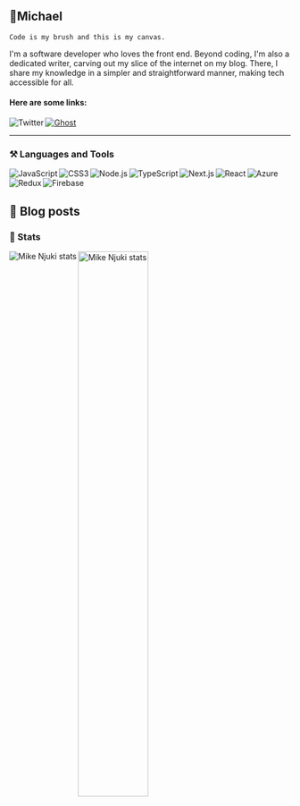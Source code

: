 ## 📎Michael
    Code is my brush and this is my canvas.
I'm a software developer who loves the front end. Beyond coding, I'm also a dedicated writer, carving out my slice of the internet on my blog. There, I share my knowledge in a simpler and straightforward manner, making tech accessible for all.

#### Here are some links:
<a href="https://twitter.com/YourTwitterHandle" target="_blank">
  <img align="left" src="https://img.shields.io/badge/Twitter-%231DA1F2.svg?style=for-the-badge&logo=Twitter&logoColor=white" alt="Twitter">
</a>
<a href="https://blog.mikenjuki.com" target="_blank">
<img src="https://img.shields.io/badge/ghost-000?style=for-the-badge&logo=ghost&logoColor=%23F7DF1E" alt="Ghost">
</a>
<br>

***
 
### ⚒️ Languages and Tools
<img align="left"
src="https://img.shields.io/badge/javascript-%23323330.svg?style=for-the-badge&logo=javascript&logoColor=%23F7DF1E"
alt="JavaScript" />
<img align="left" src="https://img.shields.io/badge/css3-%231572B6.svg?style=for-the-badge&logo=css3&logoColor=white" alt="CSS3" />
<img align="left" src="https://img.shields.io/badge/node.js-6DA55F?style=for-the-badge&logo=node.js&logoColor=white" alt="Node.js">
<img align="left" src="https://img.shields.io/badge/typescript-%23007ACC.svg?style=for-the-badge&logo=typescript&logoColor=white" alt="TypeScript">
<img align="left" align="left" src="https://img.shields.io/badge/Next-black?style=for-the-badge&logo=next.js&logoColor=white" alt="Next.js">
<img align="left" src="https://img.shields.io/badge/react-%2320232a.svg?style=for-the-badge&logo=react&logoColor=%2361DAFB" alt="React">
<img src="https://img.shields.io/badge/azure-%230072C6.svg?style=for-the-badge&logo=microsoftazure&logoColor=white" alt="Azure">
<img src="https://img.shields.io/badge/firebase-%23039BE5.svg?style=for-the-badge&logo=firebase" alt="Firebase">
<img align="left" src="https://img.shields.io/badge/redux-%23593d88.svg?style=for-the-badge&logo=redux&logoColor=white" alt="Redux">


## 📝 Blog posts
<!-- BLOG-POST-LIST:START -->
<!-- BLOG-POST-LIST:END -->


### 🧮 Stats
<img align="left" src="https://github-readme-stats.vercel.app/api/top-langs/?username=mikenjuki&layout=donut" alt="Mike Njuki stats" />
<img align="left" width="50%" src="https://github-readme-stats.vercel.app/api?username=mikenjuki&show_icons=true&theme=tokyonight" alt="Mike Njuki stats" />

